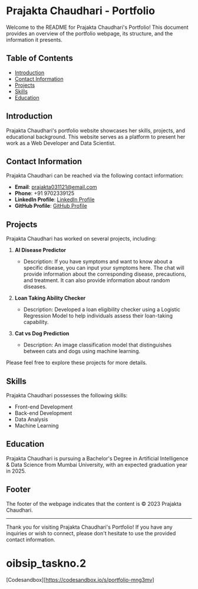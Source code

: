 # Prajakta Chaudhari - Portfolio

Welcome to the README for Prajakta Chaudhari's Portfolio! This document provides an overview of the portfolio webpage, its structure, and the information it presents.

## Table of Contents

- [Introduction](#introduction)
- [Contact Information](#contact-information)
- [Projects](#projects)
- [Skills](#skills)
- [Education](#education)

## Introduction

Prajakta Chaudhari's portfolio website showcases her skills, projects, and educational background. This website serves as a platform to present her work as a Web Developer and Data Scientist.

## Contact Information

Prajakta Chaudhari can be reached via the following contact information:

- **Email**: [prajakta031121@email.com](mailto:prajakta031121@email.com)
- **Phone**: +91 9702339125
- **LinkedIn Profile**: [LinkedIn Profile](https://linkedin.com/in/prajakta-chaudhari-5b35881a0)
- **GitHub Profile**: [GitHub Profile](https://github.com/PNSC21)

## Projects

Prajakta Chaudhari has worked on several projects, including:

1. **AI Disease Predictor**
   - Description: If you have symptoms and want to know about a specific disease, you can input your symptoms here. The chat will provide information about the corresponding disease, precautions, and treatment. It can also provide information about random diseases.
   
2. **Loan Taking Ability Checker**
   - Description: Developed a loan eligibility checker using a Logistic Regression Model to help individuals assess their loan-taking capability.

3. **Cat vs Dog Prediction**
   - Description: An image classification model that distinguishes between cats and dogs using machine learning.

Please feel free to explore these projects for more details.

## Skills

Prajakta Chaudhari possesses the following skills:

- Front-end Development
- Back-end Development
- Data Analysis
- Machine Learning

## Education

Prajakta Chaudhari is pursuing a Bachelor's Degree in Artificial Intelligence & Data Science from Mumbai University, with an expected graduation year in 2025.

## Footer

The footer of the webpage indicates that the content is © 2023 Prajakta Chaudhari.

---

Thank you for visiting Prajakta Chaudhari's Portfolio! If you have any inquiries or wish to connect, please don't hesitate to use the provided contact information.


# oibsip_taskno.2
[Codesandbox][https://codesandbox.io/s/portfolio-mng3mv]
